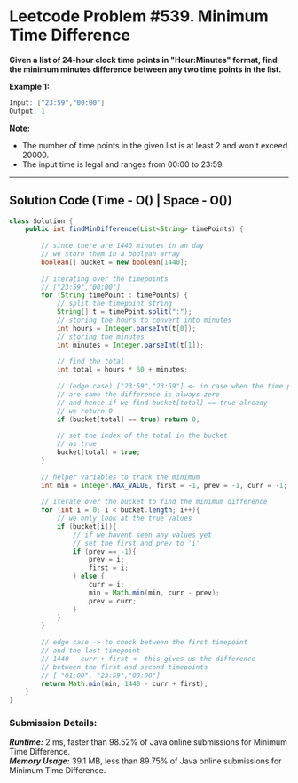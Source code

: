 # Leetcode Problem #539. Minimum Time Difference

**Given a list of 24-hour clock time points in "Hour:Minutes" format, find the minimum minutes difference between any two time points in the list.**

**Example 1:**

```java
Input: ["23:59","00:00"]
Output: 1
```

**Note:**
- The number of time points in the given list is at least 2 and won't exceed 20000.
- The input time is legal and ranges from 00:00 to 23:59.

---

## Solution Code (Time - O() | Space - O())

```java
class Solution {
    public int findMinDifference(List<String> timePoints) {
        
        // since there are 1440 minutes in an day
        // we store them in a boolean array 
        boolean[] bucket = new boolean[1440];
        
        // iterating over the timepoints
        // ["23:59","00:00"]
        for (String timePoint : timePoints) {
            // split the timepoint string
            String[] t = timePoint.split(":");
            // storing the hours to convert into minutes
            int hours = Integer.parseInt(t[0]);
            // storing the minutes
            int minutes = Integer.parseInt(t[1]);
            
            // find the total
            int total = hours * 60 + minutes;
            
            // (edge case) ["23:59","23:59"] <- in case when the time points
            // are same the difference is always zero
            // and hence if we find bucket[total] == true already
            // we return 0
            if (bucket[total] == true) return 0;
            
            // set the index of the total in the bucket
            // as true
            bucket[total] = true;
        }
        
        // helper variables to track the minimum
        int min = Integer.MAX_VALUE, first = -1, prev = -1, curr = -1;
        
        // iterate over the bucket to find the minimum difference
        for (int i = 0; i < bucket.length; i++){
            // we only look at the true values
            if (bucket[i]){
                // if we havent seen any values yet
                // set the first and prev to 'i'
                if (prev == -1){
                    prev = i;
                    first = i;
                } else {
                    curr = i;
                    min = Math.min(min, curr - prev);
                    prev = curr;
                }
            }
        }
        
        // edge case -> to check between the first timepoint
        // and the last timepoint
        // 1440 - curr + first <- this gives us the difference
        // between the first and second timepoints
        // [ "01:00", "23:59","00:00"]
        return Math.min(min, 1440 - curr + first);
    }
}
```

### Submission Details:

***Runtime:*** 2 ms, faster than 98.52% of Java online submissions for Minimum Time Difference. <br/>
***Memory Usage:*** 39.1 MB, less than 89.75% of Java online submissions for Minimum Time Difference.
